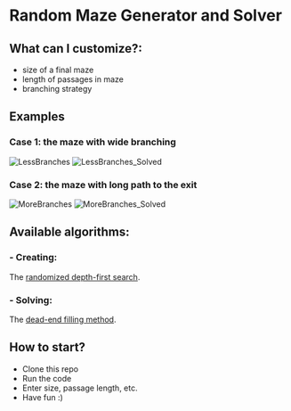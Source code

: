 # Random Maze Generator and Solver

## What can I customize?: 
- size of a final maze
- length of passages in maze
- branching strategy

## Examples
### Case 1: the maze with wide branching
![LessBranches](https://i.ibb.co/Rv3qTcj/Less-Branches.png)
![LessBranches_Solved](https://i.ibb.co/TBChCc2/Less-Branches-Solved.png)
### Case 2: the maze with long path to the exit
![MoreBranches](https://i.ibb.co/vVbTc0f/More-Branches.png)
![MoreBranches_Solved](https://i.ibb.co/bB1ysbK/More-Branches-Solved.png)

## Available algorithms:
### - Creating:
The [randomized depth-first search](https://en.wikipedia.org/wiki/Maze_generation_algorithm#Randomized_depth-first_search).
### - Solving:
The [dead-end filling method](https://en.wikipedia.org/wiki/Maze-solving_algorithm#Dead-end_filling).

## How to start?
- Clone this repo
- Run the code
- Enter size, passage length, etc.
- Have fun :)
